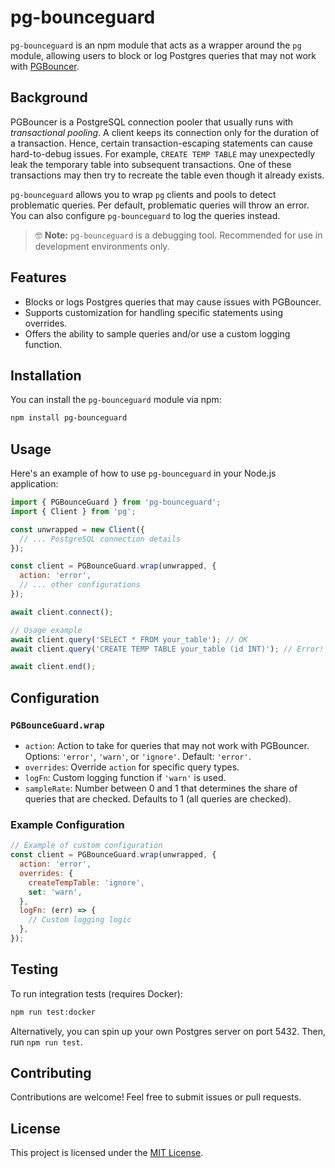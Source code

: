 # pg-bounceguard

`pg-bounceguard` is an npm module that acts as a wrapper around the `pg` module, allowing users to block or log Postgres
queries that may not work with [PGBouncer](https://github.com/pgbouncer/pgbouncer).

## Background

PGBouncer is a PostgreSQL connection pooler that usually runs with _transactional pooling_.
A client keeps its connection only for the duration of a transaction.
Hence, certain transaction-escaping statements can cause hard-to-debug issues.
For example, `CREATE TEMP TABLE` may unexpectedly leak the temporary table into subsequent transactions.
One of these transactions may then try to recreate the table even though it already exists.

`pg-bounceguard` allows you to wrap `pg` clients and pools to detect problematic queries.
Per default, problematic queries will throw an error.
You can also configure `pg-bounceguard` to log the queries instead.

> 🤓 **Note:** `pg-bounceguard` is a debugging tool. Recommended for use in development environments only.

## Features

- Blocks or logs Postgres queries that may cause issues with PGBouncer.
- Supports customization for handling specific statements using overrides.
- Offers the ability to sample queries and/or use a custom logging function.

## Installation

You can install the `pg-bounceguard` module via npm:

```bash
npm install pg-bounceguard
```

## Usage

Here's an example of how to use `pg-bounceguard` in your Node.js application:

```javascript
import { PGBounceGuard } from 'pg-bounceguard';
import { Client } from 'pg';

const unwrapped = new Client({
  // ... PostgreSQL connection details
});

const client = PGBounceGuard.wrap(unwrapped, {
  action: 'error',
  // ... other configurations
});

await client.connect();

// Usage example
await client.query('SELECT * FROM your_table'); // OK
await client.query('CREATE TEMP TABLE your_table (id INT)'); // Error!

await client.end();
```

## Configuration

### `PGBounceGuard.wrap`

- `action`: Action to take for queries that may not work with PGBouncer. Options: `'error'`, `'warn'`, or `'ignore'`.
  Default: `'error'`.
- `overrides`: Override `action` for specific query types.
- `logFn`: Custom logging function if `'warn'` is used.
- `sampleRate`: Number between 0 and 1 that determines the share of queries that are checked. Defaults to 1 (all queries
  are checked).

### Example Configuration

```javascript
// Example of custom configuration
const client = PGBounceGuard.wrap(unwrapped, {
  action: 'error',
  overrides: {
    createTempTable: 'ignore',
    set: 'warn',
  },
  logFn: (err) => {
    // Custom logging logic
  },
});
```

## Testing

To run integration tests (requires Docker):

```bash
npm run test:docker
```

Alternatively, you can spin up your own Postgres server on port 5432. Then, run `npm run test`.

## Contributing

Contributions are welcome! Feel free to submit issues or pull requests.

## License

This project is licensed under the [MIT License](LICENSE).
